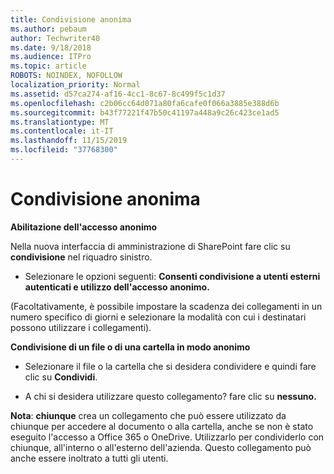 ```yaml
---
title: Condivisione anonima
ms.author: pebaum
author: Techwriter40
ms.date: 9/18/2018
ms.audience: ITPro
ms.topic: article
ROBOTS: NOINDEX, NOFOLLOW
localization_priority: Normal
ms.assetid: d57ca274-af16-4cc1-8c67-8c499f5c1d37
ms.openlocfilehash: c2b06cc64d071a80fa6cafe0f066a3885e388d6b
ms.sourcegitcommit: b43f77221f47b50c41197a448a9c26c423ce1ad5
ms.translationtype: MT
ms.contentlocale: it-IT
ms.lasthandoff: 11/15/2019
ms.locfileid: "37768300"
---
```

# <a name="anonymous-sharing"></a>Condivisione anonima

 **Abilitazione dell'accesso anonimo**
  
Nella nuova interfaccia di amministrazione di SharePoint fare clic su **condivisione** nel riquadro sinistro. 
  
- Selezionare le opzioni seguenti: **Consenti condivisione a utenti esterni autenticati e utilizzo dell'accesso anonimo.**
  
(Facoltativamente, è possibile impostare la scadenza dei collegamenti in un numero specifico di giorni e selezionare la modalità con cui i destinatari possono utilizzare i collegamenti).
    
 **Condivisione di un file o di una cartella in modo anonimo**
  
- Selezionare il file o la cartella che si desidera condividere e quindi fare clic su **Condividi**. 
    
- A chi si desidera utilizzare questo collegamento? fare clic su **nessuno.**
  
 **Nota**: **chiunque** crea un collegamento che può essere utilizzato da chiunque per accedere al documento o alla cartella, anche se non è stato eseguito l'accesso a Office 365 o OneDrive. Utilizzarlo per condividerlo con chiunque, all'interno o all'esterno dell'azienda. Questo collegamento può anche essere inoltrato a tutti gli utenti. 
    

